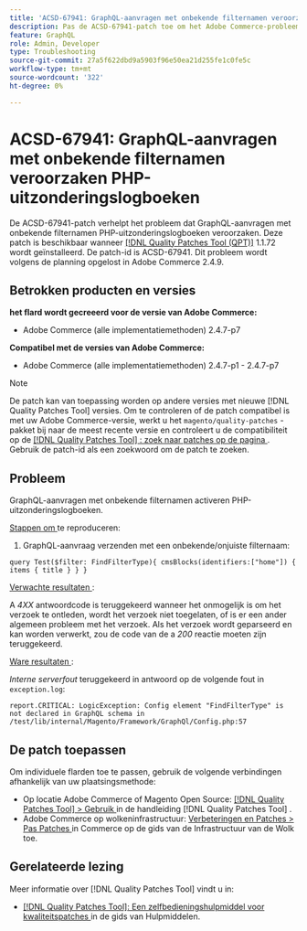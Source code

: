 ```yaml
---
title: 'ACSD-67941: GraphQL-aanvragen met onbekende filternamen veroorzaken PHP-uitzonderingslogboeken'
description: Pas de ACSD-67941-patch toe om het Adobe Commerce-probleem op te lossen waarbij GraphQL-aanvragen met onbekende filternamen PHP-uitzonderingslogboeken veroorzaken.
feature: GraphQL
role: Admin, Developer
type: Troubleshooting
source-git-commit: 27a5f622dbd9a5903f96e50ea21d255fe1c0fe5c
workflow-type: tm+mt
source-wordcount: '322'
ht-degree: 0%

---
```



# ACSD-67941: GraphQL-aanvragen met onbekende filternamen veroorzaken PHP-uitzonderingslogboeken

De ACSD-67941-patch verhelpt het probleem dat GraphQL-aanvragen met onbekende filternamen PHP-uitzonderingslogboeken veroorzaken. Deze patch is beschikbaar wanneer [[!DNL Quality Patches Tool (QPT)]](/help/tools/quality-patches-tool/quality-patches-tool-to-self-serve-quality-patches.md) 1.1.72 wordt geïnstalleerd. De patch-id is ACSD-67941. Dit probleem wordt volgens de planning opgelost in Adobe Commerce 2.4.9.

## Betrokken producten en versies

**het flard wordt gecreeerd voor de versie van Adobe Commerce:**

* Adobe Commerce (alle implementatiemethoden) 2.4.7-p7

**Compatibel met de versies van Adobe Commerce:**

* Adobe Commerce (alle implementatiemethoden) 2.4.7-p1 - 2.4.7-p7

>[!NOTE]
>
>De patch kan van toepassing worden op andere versies met nieuwe [!DNL Quality Patches Tool] versies. Om te controleren of de patch compatibel is met uw Adobe Commerce-versie, werkt u het `magento/quality-patches` -pakket bij naar de meest recente versie en controleert u de compatibiliteit op de [[!DNL Quality Patches Tool] : zoek naar patches op de pagina ](https://experienceleague.adobe.com/tools/commerce-quality-patches/index.html) . Gebruik de patch-id als een zoekwoord om de patch te zoeken.

## Probleem

GraphQL-aanvragen met onbekende filternamen activeren PHP-uitzonderingslogboeken.

<u> Stappen om </u> te reproduceren:

1. GraphQL-aanvraag verzenden met een onbekende/onjuiste filternaam:

```
query Test($filter: FindFilterType){ cmsBlocks(identifiers:["home"]) { items { title } } }
```

<u> Verwachte resultaten </u>:

A *4XX* antwoordcode is teruggekeerd wanneer het onmogelijk is om het verzoek te ontleden, wordt het verzoek niet toegelaten, of is er een ander algemeen probleem met het verzoek. Als het verzoek wordt geparseerd en kan worden verwerkt, zou de code van de a *200* reactie moeten zijn teruggekeerd.

<u> Ware resultaten </u>:

*Interne serverfout* teruggekeerd in antwoord op de volgende fout in `exception.log`:

```
report.CRITICAL: LogicException: Config element "FindFilterType" is not declared in GraphQL schema in /test/lib/internal/Magento/Framework/GraphQl/Config.php:57
```

## De patch toepassen

Om individuele flarden toe te passen, gebruik de volgende verbindingen afhankelijk van uw plaatsingsmethode:

* Op locatie Adobe Commerce of Magento Open Source: [[!DNL Quality Patches Tool] > Gebruik ](/help/tools/quality-patches-tool/usage.md) in de handleiding [!DNL Quality Patches Tool] .
* Adobe Commerce op wolkeninfrastructuur: [ Verbeteringen en Patches > Pas Patches ](https://experienceleague.adobe.com/docs/commerce-cloud-service/user-guide/develop/upgrade/apply-patches.html) in Commerce op de gids van de Infrastructuur van de Wolk toe.

## Gerelateerde lezing

Meer informatie over [!DNL Quality Patches Tool] vindt u in:

* [[!DNL Quality Patches Tool]: Een zelfbedieningshulpmiddel voor kwaliteitspatches ](/help/tools/quality-patches-tool/quality-patches-tool-to-self-serve-quality-patches.md) in de gids van Hulpmiddelen.